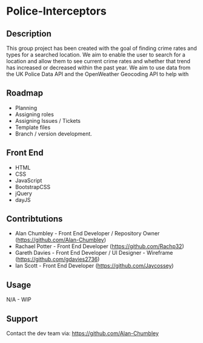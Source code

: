 # Police-Interceptors

## Description 

This group project has been created with the goal of finding crime rates and types for a searched location. We aim to enable the user to search for a location and allow them to see current crime rates and whether that trend has increased or decreased within the past year. We aim to use data from the UK Police Data API and the OpenWeather Geocoding API to help with 

## Roadmap

- Planning
- Assigning roles
- Assigning Issues / Tickets
- Template files
- Branch / version development.

## Front End 

- HTML
- CSS
- JavaScript
- BootstrapCSS
- jQuery
- dayJS

## Contribtutions

- Alan Chumbley - Front End Developer / Repository Owner (https://github.com/Alan-Chumbley)
- Rachael Potter - Front End Developer (https://github.com/Rachp32)
- Gareth Davies - Front End Developer / UI Designer - Wireframe (https://github.com/gdavies2736)
- Ian Scott - Front End Developer (https://github.com/Jaycossey)

## Usage

N/A - WIP

## Support

Contact the dev team via: https://github.com/Alan-Chumbley